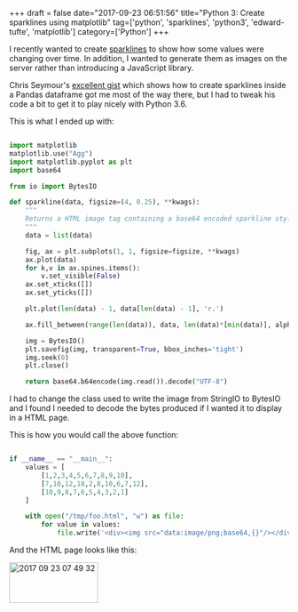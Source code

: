 +++
draft = false
date="2017-09-23 06:51:56"
title="Python 3: Create sparklines using matplotlib"
tag=['python', 'sparklines', 'python3', 'edward-tufte', 'matplotlib']
category=['Python']
+++

<p>
I recently wanted to create <a href="https://www.edwardtufte.com/bboard/q-and-a-fetch-msg?msg_id=0001OR">sparklines</a> to show how some values were changing over time. In addition, I wanted to generate them as images on the server rather than introducing a JavaScript library.  
</p>


<p>
Chris Seymour's <a href="https://github.com/iiSeymour/sparkline-nb/blob/master/sparkline-nb.ipynb">excellent gist</a> which shows how to create sparklines inside a Pandas dataframe got me most of the way there, but I had to tweak his code a bit to get it to play nicely with Python 3.6.
</p>


<p>
This is what I ended up with:
</p>



~~~python

import matplotlib
matplotlib.use("Agg")
import matplotlib.pyplot as plt
import base64

from io import BytesIO

def sparkline(data, figsize=(4, 0.25), **kwags):
    """
    Returns a HTML image tag containing a base64 encoded sparkline style plot
    """
    data = list(data)

    fig, ax = plt.subplots(1, 1, figsize=figsize, **kwags)
    ax.plot(data)
    for k,v in ax.spines.items():
        v.set_visible(False)
    ax.set_xticks([])
    ax.set_yticks([])

    plt.plot(len(data) - 1, data[len(data) - 1], 'r.')

    ax.fill_between(range(len(data)), data, len(data)*[min(data)], alpha=0.1)

    img = BytesIO()
    plt.savefig(img, transparent=True, bbox_inches='tight')
    img.seek(0)
    plt.close()

    return base64.b64encode(img.read()).decode("UTF-8")
~~~

<p>
I had to change the class used to write the image from StringIO to BytesIO and I found I needed to decode the bytes produced if I wanted it to display in a HTML page.
</p>


<p>
This is how you would call the above function:
</p>



~~~python

if __name__ == "__main__":
    values = [
        [1,2,3,4,5,6,7,8,9,10],
        [7,10,12,18,2,8,10,6,7,12],
        [10,9,8,7,6,5,4,3,2,1]
    ]

    with open("/tmp/foo.html", "w") as file:
        for value in values:
            file.write('<div><img src="data:image/png;base64,{}"/></div>'.format(sparkline(value)))
~~~

<p>
And the HTML page looks like this:
</p>


<div>

<img src="{{<siteurl>}}/uploads/2017/09/2017-09-23_07-49-32.png" alt="2017 09 23 07 49 32" title="2017-09-23_07-49-32.png" border="0" width="160" height="73" /></div>
